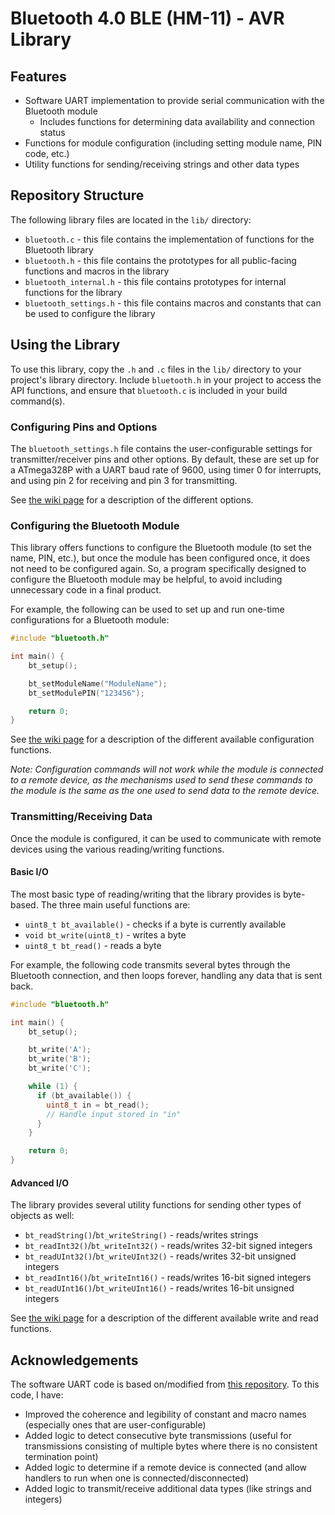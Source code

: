 # Bluetooth 4.0 BLE (HM-11) - AVR Library

## Features
- Software UART implementation to provide serial communication with the Bluetooth module
  - Includes functions for determining data availability and connection status
- Functions for module configuration (including setting module name, PIN code, etc.)
- Utility functions for sending/receiving strings and other data types

## Repository Structure

The following library files are located in the `lib/` directory:
- `bluetooth.c` - this file contains the implementation of functions for the Bluetooth library
- `bluetooth.h` - this file contains the prototypes for all public-facing functions and macros in the library
- `bluetooth_internal.h` - this file contains prototypes for internal functions for the library
- `bluetooth_settings.h` - this file contains macros and constants that can be used to configure the library

## Using the Library

To use this library, copy the `.h` and `.c` files in the `lib/` directory to your project's library directory.  Include `bluetooth.h` in your project to access the API functions, and ensure that `bluetooth.c` is included in your build command(s).

### Configuring Pins and Options

The `bluetooth_settings.h` file contains the user-configurable settings for transmitter/receiver pins and other options.  By default, these are set up for a ATmega328P with a UART baud rate of 9600, using timer 0 for interrupts, and using pin 2 for receiving and pin 3 for transmitting.

See [the wiki page](https://github.com/chrisblutz/ece387-bluetooth/wiki/Documentation#library-settings) for a description of the different options.

### Configuring the Bluetooth Module

This library offers functions to configure the Bluetooth module (to set the name, PIN, etc.), but once the module has been configured once, it does not need to be configured again.  So, a program specifically designed to configure the Bluetooth module may be helpful, to avoid including unnecessary code in a final product.

For example, the following can be used to set up and run one-time configurations for a Bluetooth module:

```c
#include "bluetooth.h"

int main() {
    bt_setup();

    bt_setModuleName("ModuleName");
    bt_setModulePIN("123456");

    return 0;
}
```

See [the wiki page](https://github.com/chrisblutz/ece387-bluetooth/wiki/Documentation#configuration-functions) for a description of the different available configuration functions.

*Note: Configuration commands will not work while the module is connected to a remote device, as the mechanisms used to send these commands to the module is the same as the one used to send data to the remote device.*

### Transmitting/Receiving Data

Once the module is configured, it can be used to communicate with remote devices using the various reading/writing functions.

#### Basic I/O

The most basic type of reading/writing that the library provides is byte-based.  The three main useful functions are:
- `uint8_t bt_available()` - checks if a byte is currently available
- `void bt_write(uint8_t)` - writes a byte
- `uint8_t bt_read()` - reads a byte

For example, the following code transmits several bytes through the Bluetooth connection, and then loops forever, handling any data that is sent back.

```c
#include "bluetooth.h"

int main() {
    bt_setup();

    bt_write('A');
    bt_write('B');
    bt_write('C');

    while (1) {
      if (bt_available()) {
        uint8_t in = bt_read();
        // Handle input stored in "in"
      }
    }

    return 0;
}
```

#### Advanced I/O

The library provides several utility functions for sending other types of objects as well:
- `bt_readString()`/`bt_writeString()` - reads/writes strings
- `bt_readInt32()`/`bt_writeInt32()` - reads/writes 32-bit signed integers
- `bt_readUInt32()`/`bt_writeUInt32()` - reads/writes 32-bit unsigned integers
- `bt_readInt16()`/`bt_writeInt16()` - reads/writes 16-bit signed integers
- `bt_readUInt16()`/`bt_writeUInt16()` - reads/writes 16-bit unsigned integers

See [the wiki page](https://github.com/chrisblutz/ece387-bluetooth/wiki/Documentation#uart-and-io) for a description of the different available write and read functions.

## Acknowledgements

The software UART code is based on/modified from [this repository](https://github.com/blalor/avr-softuart).  To this code, I have:
- Improved the coherence and legibility of constant and macro names (especially ones that are user-configurable)
- Added logic to detect consecutive byte transmissions (useful for transmissions consisting of multiple bytes where there is no consistent termination point)
- Added logic to determine if a remote device is connected (and allow handlers to run when one is connected/disconnected)
- Added logic to transmit/receive additional data types (like strings and integers)
